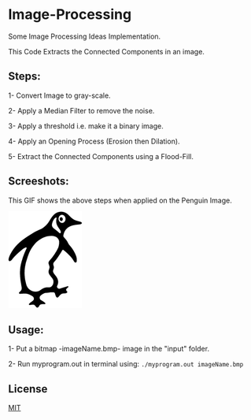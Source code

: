 # Image-Processing
Some Image Processing Ideas Implementation.

This Code Extracts the Connected Components in an image.

## Steps:

  1- Convert Image to gray-scale.
  
  2- Apply a Median Filter to remove the noise.
  
  3- Apply a threshold i.e. make it a binary image.
  
  4- Apply an Opening Process (Erosion then Dilation).
  
  5- Extract the Connected Components using a Flood-Fill.
  
  
## Screeshots:

  This GIF shows the above steps when applied on the Penguin Image.
  
  ![](Penguin-Steps.gif)
  
## Usage:

  1- Put a bitmap -imageName.bmp- image in the "input" folder.
  
  2- Run myprogram.out in terminal using: `./myprogram.out imageName.bmp`
  
## License

[MIT](https://choosealicense.com/licenses/mit/)
 
